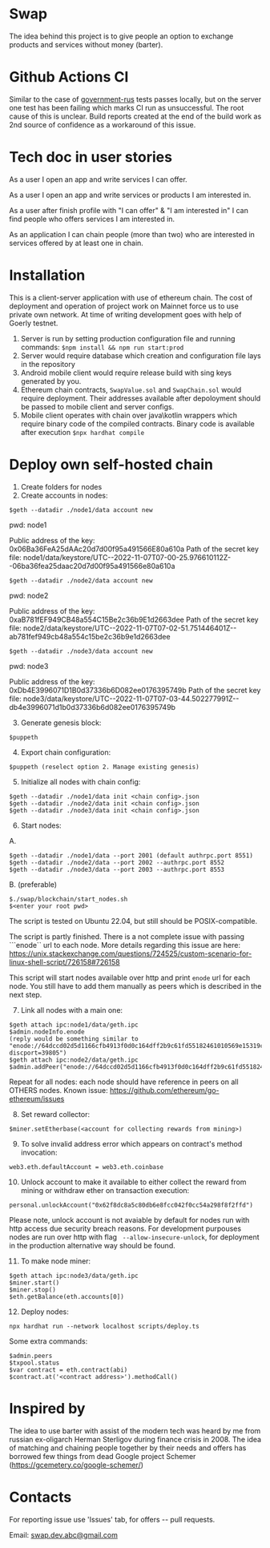 # Swap
The idea behind this project is to give people an option to exchange products and services without money (barter).  

# Github Actions CI
Similar to the case of <a href="https://github.com/Gelassen/government-rus">government-rus</a> tests passes locally, but on the server one test has been failing which marks CI run as unsuccessful. The root cause of this is unclear. Build reports created at the end of the build work as 2nd source of confidence as a workaround of this issue.  

# Tech doc in user stories
As a user I open an app and write services I can offer. 

As a user I open an app and write services or products I am interested in.

As a user after finish profile with "I can offer" & "I am interested in" I can find people who offers services I am interested in. 

As an application I can chain people (more than two) who are interested in services offered by at least one in chain. 

# Installation
This is a client-server application with use of ethereum chain. The cost of deployment and operation of project work on Mainnet force us to use private own network. At time of writing development goes with help of Goerly testnet. 

1. Server is run by setting production configuration file and running commands: ```$npm install && npm run start:prod```
2. Server would require database which creation and configuration file lays in the repository
3. Android mobile client would require release build with sing keys generated by you.
4. Ethereum chain contracts, ```SwapValue.sol``` and ```SwapChain.sol``` would require deployment. Their addresses available after depoloyment should be passed to mobile client and server configs.
5. Mobile client operates with chain over java\kotlin wrappers which require binary code of the compiled contracts. Binary code is available after execution ```$npx hardhat compile```

# Deploy own self-hosted chain
1. Create folders for nodes
2. Create accounts in nodes: 

```$geth --datadir ./node1/data account new```

pwd: node1

Public address of the key:   0x06Ba36FeA25dAAc20d7d00f95a491566E80a610a
Path of the secret key file: node1/data/keystore/UTC--2022-11-07T07-00-25.976610112Z--06ba36fea25daac20d7d00f95a491566e80a610a

```$geth --datadir ./node2/data account new```

pwd: node2

Public address of the key:   0xaB781fEF949CB48a554C15Be2c36b9E1d2663dee
Path of the secret key file: node2/data/keystore/UTC--2022-11-07T07-02-51.751446401Z--ab781fef949cb48a554c15be2c36b9e1d2663dee

```$geth --datadir ./node3/data account new```

pwd: node3

Public address of the key:   0xDb4E3996071D1B0d37336b6D082ee0176395749b
Path of the secret key file: node3/data/keystore/UTC--2022-11-07T07-03-44.502277991Z--db4e3996071d1b0d37336b6d082ee0176395749b

3. Generate genesis block:

```$puppeth```

4. Export chain configuration: 

```$puppeth (reselect option 2. Manage existing genesis)```

5. Initialize all nodes with chain config: 

```
$geth --datadir ./node1/data init <chain config>.json
$geth --datadir ./node2/data init <chain config>.json
$geth --datadir ./node3/data init <chain config>.json
```

6. Start nodes: 

A.
```
$geth --datadir ./node1/data --port 2001 (default authrpc.port 8551)
$geth --datadir ./node2/data --port 2002 --authrpc.port 8552
$geth --datadir ./node3/data --port 2003 --authrpc.port 8553
```
B. (preferable)
```
$./swap/blockchain/start_nodes.sh
$<enter your root pwd>
```
The script is tested on Ubuntu 22.04, but still should be POSIX-compatible. 

The script is partly finished. There is a not complete issue with passing ```enode`` url to each node. More details regarding this issue are here:
https://unix.stackexchange.com/questions/724525/custom-scenario-for-linux-shell-script/726158#726158

This script will start nodes available over http and print ```enode``` url for each node. You still have to add them manually as peers which is described in the next step.

7. Link all nodes with a main one: 

```
$geth attach ipc:node1/data/geth.ipc
$admin.nodeInfo.enode
(reply would be something similar to "enode://64dccd02d5d1166cfb4913f0d0c164dff2b9c61fd55182461010569e15319c7ff5cb4dc8b502e441c38c80ae1b42c2cc95c7e170ed973bb0353d766669c5447c@195.178.22.21:2001?discport=39805")
$geth attach ipc:node2/data/geth.ipc
$admin.addPeer("enode://64dccd02d5d1166cfb4913f0d0c164dff2b9c61fd55182461010569e15319c7ff5cb4dc8b502e441c38c80ae1b42c2cc95c7e170ed973bb0353d766669c5447c@127.0.0.1:2001")
```
Repeat for all nodes: each node should have reference in peers on all OTHERS nodes. Known issue: https://github.com/ethereum/go-ethereum/issues

8. Set reward collector:

```
$miner.setEtherbase(<account for collecting rewards from mining>)
```

9. To solve invalid address error which appears on contract's method invocation:
```
web3.eth.defaultAccount = web3.eth.coinbase
```

10. Unlock account to make it available to either collect the reward from mining or withdraw ether on transaction execution:
```
personal.unlockAccount("0x62f8dc8a5c80db6e8fcc042f0cc54a298f8f2ffd")
```

Please note, unlock account is not avaiable by default for nodes run with http access due security breach reasons. For development purpouses nodes are run over http with flag ``` --allow-insecure-unlock```, for deployment in the production alternative way should be found. 

11. To make node miner:

```
$geth attach ipc:node3/data/geth.ipc
$miner.start()
$miner.stop()
$eth.getBalance(eth.accounts[0])
```

12. Deploy nodes: 

```
npx hardhat run --network localhost scripts/deploy.ts
```

Some extra commands:
```
$admin.peers
$txpool.status
$var contract = eth.contract(abi)
$contract.at('<contract address>').methodCall()
```

# Inspired by
The idea to use barter with assist of the modern tech was heard by me from russian ex-oligarch Herman Sterligov during finance crisis in 2008. The idea of matching and chaining people together by their needs and offers has borrowed few things from dead Google project Schemer (https://gcemetery.co/google-schemer/) 

# Contacts
For reporting issue use 'Issues' tab, for offers -- pull requests.

Email: swap.dev.abc@gmail.com
